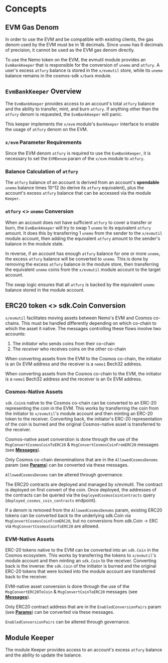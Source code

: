 <!--
order: 1
-->

# Concepts

## EVM Gas Denom

In order to use the EVM and be compatible with existing clients, the gas denom used by the EVM must be in 18 decimals. Since `unemo` has 6 decimals of precision, it cannot be used as the EVM gas denom directly.

To use the Nemo token on the EVM, the evmutil module provides an `EvmBankKeeper` that is responsible for the conversion of `unemo` and `atfury`. A user's excess `atfury` balance is stored in the `x/evmutil` store, while its `unemo` balance remains in the cosmos-sdk `x/bank` module.

## `EvmBankKeeper` Overview

The `EvmBankKeeper` provides access to an account's total `atfury` balance and the ability to transfer, mint, and burn `atfury`. If anything other than the `atfury` denom is requested, the `EvmBankKeeper` will panic.

This keeper implements the `x/evm` module's `BankKeeper` interface to enable the usage of `atfury` denom on the EVM.

### `x/evm` Parameter Requirements

Since the EVM denom `atfury` is required to use the `EvmBankKeeper`, it is necessary to set the `EVMDenom` param of the `x/evm` module to `atfury`.

### Balance Calculation of `atfury`

The `atfury` balance of an account is derived from an account's **spendable** `unemo` balance times 10^12 (to derive its `atfury` equivalent), plus the account's excess `atfury` balance that can be accessed via the module `Keeper`.

### `atfury` <> `unemo` Conversion

When an account does not have sufficient `atfury` to cover a transfer or burn, the `EvmBankKeeper` will try to swap 1 `unemo` to its equivalent `atfury` amount. It does this by transferring 1 `unemo` from the sender to the `x/evmutil` module account, then adding the equivalent `atfury` amount to the sender's balance in the module state.

In reverse, if an account has enough `atfury` balance for one or more `unemo`, the excess `atfury` balance will be converted to `unemo`. This is done by removing the excess `atfury` balance in the module store, then transferring the equivalent `unemo` coins from the `x/evmutil` module account to the target account.

The swap logic ensures that all `atfury` is backed by the equivalent `unemo` balance stored in the module account.

## ERC20 token <> sdk.Coin Conversion

`x/evmutil` facilitates moving assets between Nemo's EVM and Cosmos co-chains. This must be handled differently depending on which co-chain to which the asset it native. The messages controlling these flows involve two accounts:
1. The _initiator_ who sends coins from their co-chain
2. The _receiver_ who receives coins on the other co-chain

When converting assets from the EVM to the Cosmos co-chain, the initiator is an 0x EVM address and the receiver is a `nemo1` Bech32 address.

When converting assets from the Cosmos co-chain to the EVM, the initiator is a `nemo1` Bech32 address and the receiver is an 0x EVM address.

### Cosmos-Native Assets

`sdk.Coin`s native to the Cosmos co-chain can be converted to an ERC-20 representing the coin in the EVM. This works by transferring the coin from the initiator to `x/evmutil`'s module account and then minting an ERC-20 token to the receiver. Converting back, the initiator's ERC-20 representation of the coin is burned and the original Cosmos-native asset is transferred to the receiver.

Cosmos-native asset converstion is done through the use of the `MsgConvertCosmosCoinToERC20` & `MsgConvertCosmosCoinFromERC20` messages (see **[Messages](03_messages.md)**).

Only Cosmos co-chain denominations that are in the `AllowedCosmosDenoms` param (see **[Params](05_params.md)**) can be converted via these messages.

`AllowedCosmosDenoms` can be altered through governance.

The ERC20 contracts are deployed and managed by x/evmutil. The contract is deployed on first convert of the coin. Once deployed, the addresses of the contracts can be queried via the `DeployedCosmosCoinContracts` query (`deployed_cosmos_coin_contracts` endpoint).

If a denom is removed from the `AllowedCosmosDenoms` param, existing ERC20 tokens can be converted back to the underlying sdk.Coin via `MsgConvertCosmosCoinFromERC20`, but no conversions from sdk.Coin -> ERC via `MsgConvertCosmosCoinToERC20` are allowed.

### EVM-Native Assets

ERC-20 tokens native to the EVM can be converted into an `sdk.Coin` in the Cosmos ecosystem. This works by transferring the tokens to `x/evmutil`'s module account and then minting an `sdk.Coin` to the receiver. Converting back is the inverse: the `sdk.Coin` of the initiator is burned and the original ERC-20 tokens that were locked into the module account are transferred back to the receiver.

EVM-native asset conversion is done through the use of the `MsgConvertERC20ToCoin` & `MsgConvertCoinToERC20` messages (see **[Messages](03_messages.md)**).

Only ERC20 contract address that are in the `EnabledConversionPairs` param (see **[Params](05_params.md)**) can be converted via these messages.

`EnabledConversionPairs` can be altered through governance.

## Module Keeper

The module Keeper provides access to an account's excess `atfury` balance and the ability to update the balance.
